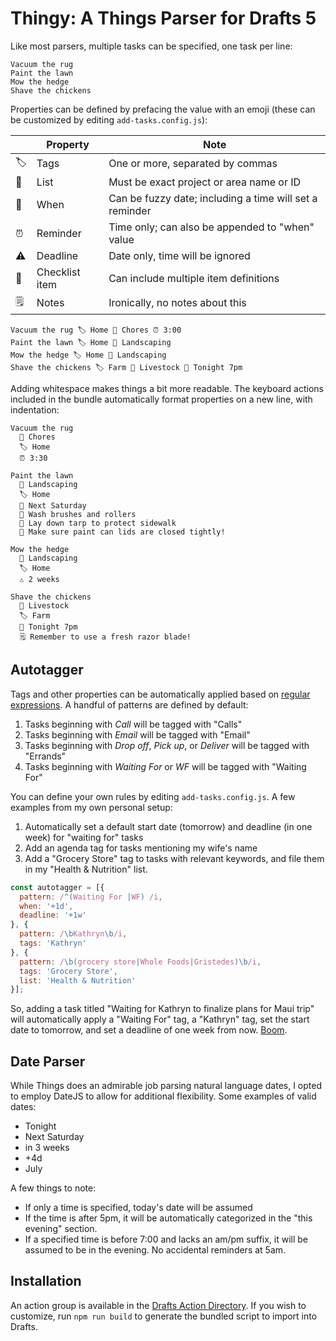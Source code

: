 # Thingy: A Things Parser for Drafts 5

Like most parsers, multiple tasks can be specified, one task per line:

```
Vacuum the rug
Paint the lawn
Mow the hedge
Shave the chickens
```

Properties can be defined by prefacing the value with an emoji (these can be
customized by editing `add-tasks.config.js`):

|    | Property       | Note                                                    |
|----|----------------|---------------------------------------------------------|
| 🏷 | Tags           | One or more, separated by commas                        |
| 📁 | List           | Must be exact project or area name or ID                |
| 📆 | When           | Can be fuzzy date; including a time will set a reminder |
| ⏰ | Reminder       | Time only; can also be appended to "when" value         |
| ⚠️ | Deadline       | Date only, time will be ignored                         |
| 🔘 | Checklist item | Can include multiple item definitions                   |
| 🗒 | Notes          | Ironically, no notes about this                         |

```
Vacuum the rug 🏷 Home 📁 Chores ⏰ 3:00
Paint the lawn 🏷 Home 📁 Landscaping
Mow the hedge 🏷 Home 📁 Landscaping
Shave the chickens 🏷 Farm 📁 Livestock 📆 Tonight 7pm
```

Adding whitespace makes things a bit more readable. The keyboard actions
included in the bundle automatically format properties on a new line, with
indentation:

```
Vacuum the rug
  📁 Chores
  🏷 Home
  ⏰ 3:30

Paint the lawn
  📁 Landscaping
  🏷 Home
  📆 Next Saturday
  🔘 Wash brushes and rollers
  🔘 Lay down tarp to protect sidewalk
  🔘 Make sure paint can lids are closed tightly!

Mow the hedge
  📁 Landscaping
  🏷 Home
  ⚠️ 2 weeks

Shave the chickens
  📁 Livestock
  🏷 Farm
  📆 Tonight 7pm
  🗒 Remember to use a fresh razor blade!
```

## Autotagger

Tags and other properties can be automatically applied based on [regular
expressions](http://codular.com/regex). A handful of patterns are defined
by default:

1. Tasks beginning with _Call_ will be tagged with "Calls"
2. Tasks beginning with _Email_ will be tagged with "Email"
3. Tasks beginning with _Drop off_, _Pick up_, or _Deliver_ will be tagged with "Errands"
4. Tasks beginning with _Waiting For_ or _WF_ will be tagged with "Waiting For"

You can define your own rules by editing `add-tasks.config.js`. A few examples from my own personal setup:

1. Automatically set a default start date (tomorrow) and deadline (in one week) for "waiting for" tasks
2. Add an agenda tag for tasks mentioning my wife's name
3. Add a "Grocery Store" tag to tasks with relevant keywords, and file them in my "Health & Nutrition" list.

```javascript
const autotagger = [{
  pattern: /^(Waiting For |WF) /i,
  when: '+1d',
  deadline: '+1w'
}, {
  pattern: /\bKathryn\b/i,
  tags: 'Kathryn'
}, {
  pattern: /\b(grocery store|Whole Foods|Gristedes)\b/i,
  tags: 'Grocery Store',
  list: 'Health & Nutrition'
}];
```

So, adding a task titled "Waiting for Kathryn to finalize plans for Maui trip"
will automatically apply a "Waiting For" tag, a "Kathryn" tag, set the start
date to tomorrow, and set a deadline of one week from now.
[Boom](https://www.youtube.com/watch?v=Y38Sb3FOYmY).

## Date Parser

While Things does an admirable job parsing natural language dates, I opted to
employ DateJS to allow for additional flexibility. Some examples of valid dates:

- Tonight
- Next Saturday
- in 3 weeks
- +4d
- July

A few things to note:

- If only a time is specified, today's date will be assumed
- If the time is after 5pm, it will be automatically categorized in the
	"this evening" section.
- If a specified time is before 7:00 and lacks an am/pm suffix, it will
  be assumed to be in the evening. No accidental reminders at 5am.

## Installation

An action group is available in the [Drafts Action Directory](https://actions.getdrafts.com/g/1HG). If you wish to customize, run `npm run build` to generate the bundled script to import into Drafts.
